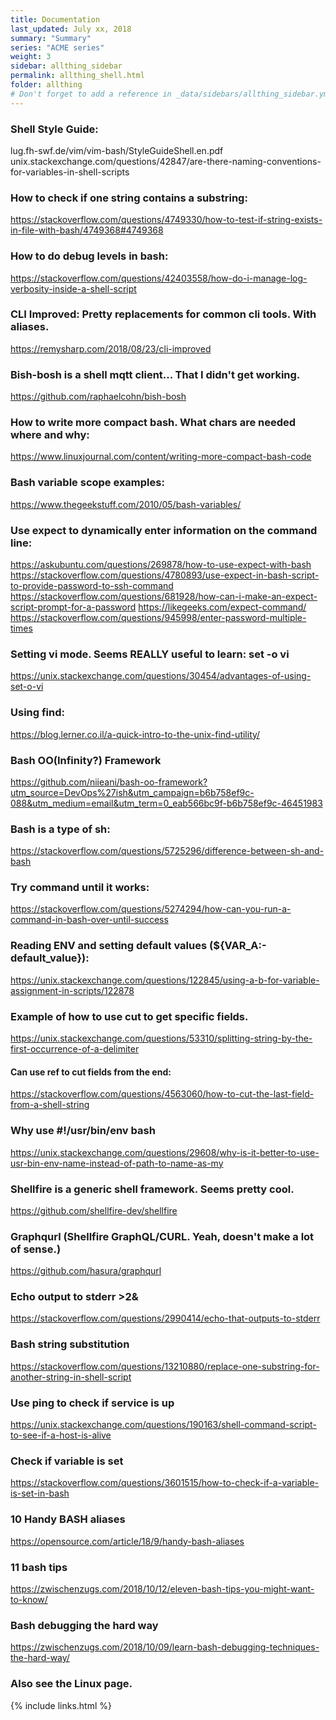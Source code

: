 ```yaml
---
title: Documentation 
last_updated: July xx, 2018
summary: "Summary"
series: "ACME series"
weight: 3
sidebar: allthing_sidebar
permalink: allthing_shell.html
folder: allthing
# Don't forget to add a reference in _data/sidebars/allthing_sidebar.yml and/or _data/topnav.yml 
---
```

### Shell Style Guide:
lug.fh-swf.de/vim/vim-bash/StyleGuideShell.en.pdf
unix.stackexchange.com/questions/42847/are-there-naming-conventions-for-variables-in-shell-scripts

### How to check if one string contains a substring:
https://stackoverflow.com/questions/4749330/how-to-test-if-string-exists-in-file-with-bash/4749368#4749368

### How to do debug levels in bash:
https://stackoverflow.com/questions/42403558/how-do-i-manage-log-verbosity-inside-a-shell-script

### CLI Improved: Pretty replacements for common cli tools. With aliases. 
https://remysharp.com/2018/08/23/cli-improved

### Bish-bosh is a shell mqtt client... That I didn't get working. 
https://github.com/raphaelcohn/bish-bosh

### How to write more compact bash. What chars are needed where and why:
https://www.linuxjournal.com/content/writing-more-compact-bash-code

### Bash variable scope examples:
https://www.thegeekstuff.com/2010/05/bash-variables/

### Use expect to dynamically enter information on the command line:
https://askubuntu.com/questions/269878/how-to-use-expect-with-bash
https://stackoverflow.com/questions/4780893/use-expect-in-bash-script-to-provide-password-to-ssh-command
https://stackoverflow.com/questions/681928/how-can-i-make-an-expect-script-prompt-for-a-password
https://likegeeks.com/expect-command/
https://stackoverflow.com/questions/945998/enter-password-multiple-times

### Setting vi mode. Seems REALLY useful to learn: set -o vi
https://unix.stackexchange.com/questions/30454/advantages-of-using-set-o-vi

### Using find:
https://blog.lerner.co.il/a-quick-intro-to-the-unix-find-utility/

### Bash OO(Infinity?) Framework
https://github.com/niieani/bash-oo-framework?utm_source=DevOps%27ish&utm_campaign=b6b758ef9c-088&utm_medium=email&utm_term=0_eab566bc9f-b6b758ef9c-46451983

### Bash is a type of sh:
https://stackoverflow.com/questions/5725296/difference-between-sh-and-bash

### Try command until it works:
https://stackoverflow.com/questions/5274294/how-can-you-run-a-command-in-bash-over-until-success

### Reading ENV and setting default values (${VAR_A:-default_value}):
https://unix.stackexchange.com/questions/122845/using-a-b-for-variable-assignment-in-scripts/122878

### Example of how to use cut to get specific fields.
https://unix.stackexchange.com/questions/53310/splitting-string-by-the-first-occurrence-of-a-delimiter
#### Can use ref to cut fields from the end:
https://stackoverflow.com/questions/4563060/how-to-cut-the-last-field-from-a-shell-string

### Why use #!/usr/bin/env bash 
https://unix.stackexchange.com/questions/29608/why-is-it-better-to-use-usr-bin-env-name-instead-of-path-to-name-as-my

### Shellfire is a generic shell framework. Seems pretty cool. 
https://github.com/shellfire-dev/shellfire

### Graphqurl (Shellfire GraphQL/CURL. Yeah, doesn't make a lot of sense.)
https://github.com/hasura/graphqurl

### Echo output to stderr >2&
https://stackoverflow.com/questions/2990414/echo-that-outputs-to-stderr

### Bash string substitution
https://stackoverflow.com/questions/13210880/replace-one-substring-for-another-string-in-shell-script

### Use ping to check if service is up
https://unix.stackexchange.com/questions/190163/shell-command-script-to-see-if-a-host-is-alive

### Check if variable is set
https://stackoverflow.com/questions/3601515/how-to-check-if-a-variable-is-set-in-bash

### 10 Handy BASH aliases
https://opensource.com/article/18/9/handy-bash-aliases

### 11 bash tips
https://zwischenzugs.com/2018/10/12/eleven-bash-tips-you-might-want-to-know/

### Bash debugging the hard way
https://zwischenzugs.com/2018/10/09/learn-bash-debugging-techniques-the-hard-way/

### Also see the Linux page.


{% include links.html %}
